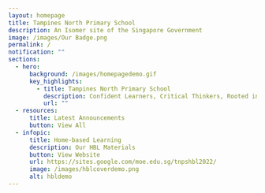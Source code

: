 ```yaml
---
layout: homepage
title: Tampines North Primary School
description: An Isomer site of the Singapore Government
image: /images/Our Badge.png
permalink: /
notification: ""
sections:
  - hero:
      background: /images/homepagedemo.gif
      key_highlights:
        - title: Tampines North Primary School
          description: Confident Learners, Critical Thinkers, Rooted in Values
          url: ""
  - resources:
      title: Latest Announcements
      button: View All
  - infopic:
      title: Home-based Learning
      description: Our HBL Materials
      button: View Website
      url: https://sites.google.com/moe.edu.sg/tnpshbl2022/
      image: /images/hblcoverdemo.png
      alt: hbldemo
---
```

